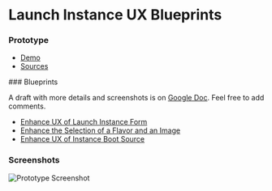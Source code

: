 Launch Instance UX Blueprints
=============================

### Prototype

- [Demo](http://cedricss.github.io/openstack-dashboard-ux-blueprints/launch-instance)
- [Sources](https://github.com/cedricss/openstack-dashboard-ux-blueprints/tree/master/launch-instance)

### Blueprints

A draft with more details and screenshots is on [Google Doc](https://docs.google.com/document/d/1hUdmyxpVxbYwgGtPbzDsBUXsv0_rtKbfgCHYxOgFjlo). Feel free to add comments.

- [Enhance UX of Launch Instance Form](https://blueprints.launchpad.net/horizon/+spec/launch-instance-ux-enhancement)
- [Enhance the Selection of a Flavor and an Image](https://blueprints.launchpad.net/horizon/+spec/image-flavor-selection-ux-enhancement)
- [Enhance UX of Instance Boot Source](https://blueprints.launchpad.net/horizon/+spec/instance-boot-source-enhancement)

### Screenshots

![Prototype Screenshot](https://raw.github.com/cedricss/openstack-dashboard-ux-blueprints/master/launch-instance/screenshots/step_1-instance.png)